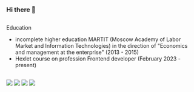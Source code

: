 ### Hi there 👋
##
Education
- incomplete higher education MARTIT (Moscow Academy of Labor Market and Information Technologies) in the direction of "Economics and management at the enterprise" (2013 - 2015)
- Hexlet course on profession Frontend developer (February 2023 - present)
##
![](http://github-profile-summary-cards.vercel.app/api/cards/repos-per-language?username=aleksei-shvets&theme=zenburn)
![](http://github-profile-summary-cards.vercel.app/api/cards/most-commit-language?username=aleksei-shvets&theme=zenburn)
![](http://github-profile-summary-cards.vercel.app/api/cards/stats?username=aleksei-shvets&theme=zenburn)
![](http://github-profile-summary-cards.vercel.app/api/cards/productive-time?username=aleksei-shvets&theme=zenburn&utcOffset=8)
